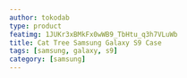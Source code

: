 ```yaml
---
author: tokodab
type: product
featimg: 1JUKr3xBMkFx0wWB9_TbHtu_q3h7VLuWb
title: Cat Tree Samsung Galaxy S9 Case
tags: [samsung, galaxy, s9]
category: [samsung]
---
```

